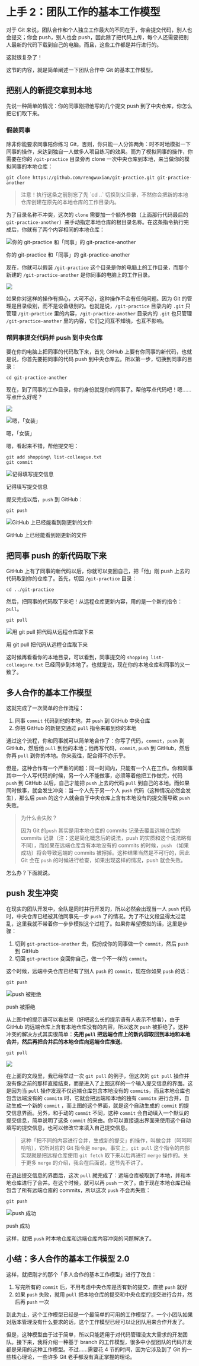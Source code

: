 # 上手 2：团队工作的基本工作模型

对于 Git 来说，团队合作和个人独立工作最大的不同在于，你会提交代码，别人也会提交；你会 push，别人也会 push，因此除了把代码上传，每个人还需要把别人最新的代码下载到自己的电脑。而且，这些工作都是并行进行的。

这就很复杂了！

这节的内容，就是简单阐述一下团队合作中 Git 的基本工作模型。

## 把别人的新提交拿到本地

先说一种简单的情况：你的同事刚把他写的几个提交 push 到了中央仓库，你怎么把它们取下来。

### 假装同事

除非你能要求同事陪你练习 Git，否则，你只能一人分饰两角：时不时地模拟一下同事的操作，来达到独自一人做多人项目练习的效果。而为了模拟同事的操作，你需要在你的 `/git-practice` 目录旁再 clone 一次中央仓库到本地，来当做你的模拟同事的本地仓库：

```
git clone https://github.com/rengwuxian/git-practice.git git-practice-another
```

> 注意！执行这条之前别忘了先 \`cd ..\` 切换到父目录，不然你会把新的本地仓库创建在原先的本地仓库的工作目录内。

为了目录名称不冲突，这次的 `clone` 需要加一个额外参数（上面那行代码最后的 `git-practice-another`）来手动指定本地仓库的根目录名称。在这条指令执行完成后，你就有了两个内容相同的本地仓库：

![你的 git-practice 和「同事」的 git-practice-another](https://p1-jj.byteimg.com/tos-cn-i-t2oaga2asx/gold-user-assets/2017/11/20/15fd7796267f52f3~tplv-t2oaga2asx-zoom-in-crop-mark:1304:0:0:0.awebp)

你的 git-practice 和「同事」的 git-practice-another

现在，你就可以假装 `/git-practice` 这个目录是你的电脑上的工作目录，而那个新建的 `/git-practice-another` 是你同事的电脑上的工作目录。

![](https://p1-jj.byteimg.com/tos-cn-i-t2oaga2asx/gold-user-assets/2017/11/20/15fd779626c48d66~tplv-t2oaga2asx-zoom-in-crop-mark:1304:0:0:0.awebp)

如果你对这样的操作有担心，大可不必，这种操作不会有任何问题。因为 Git 的管理是目录级别，而不是设备级别的。也就是说，`/git-practice` 目录内的 `.git` 只管理 `/git-practice` 里的内容，`/git-practice-another` 目录内的 `.git` 也只管理 `/git-practice-another` 里的内容，它们之间互不知晓，也互不影响。

### 帮同事提交代码并 push 到中央仓库

要在你的电脑上把同事的代码取下来，首先 GitHub 上要有你同事的新代码，也就是说，你首先要把同事的代码 push 到中央仓库去。所以第一步，切换到同事的目录：

```
cd git-practice-another
```

现在，到了同事的工作目录，你的身份就是你的同事了。帮他写点代码吧！嗯……写点什么好呢？

![](https://p1-jj.byteimg.com/tos-cn-i-t2oaga2asx/gold-user-assets/2017/11/20/15fd7796252edbf5~tplv-t2oaga2asx-zoom-in-crop-mark:1304:0:0:0.awebp)

![嗯，「女装」](https://p1-jj.byteimg.com/tos-cn-i-t2oaga2asx/gold-user-assets/2017/11/20/15fd77962711f7d1~tplv-t2oaga2asx-zoom-in-crop-mark:1304:0:0:0.awebp)

嗯，「女装」

嗯，看起来不错，帮他提交吧：

```
git add shopping\ list-colleague.txt
git commit
```

![记得填写提交信息](https://p1-jj.byteimg.com/tos-cn-i-t2oaga2asx/gold-user-assets/2017/11/20/15fd7797bd664ef4~tplv-t2oaga2asx-zoom-in-crop-mark:1304:0:0:0.awebp)

记得填写提交信息

提交完成以后，`push` 到 GitHub：

```
git push
```

![GitHub 上已经能看到刚更新的文件](https://p1-jj.byteimg.com/tos-cn-i-t2oaga2asx/gold-user-assets/2017/11/23/15fe7f81418af938~tplv-t2oaga2asx-zoom-in-crop-mark:1304:0:0:0.awebp)

GitHub 上已经能看到刚更新的文件

## 把同事 push 的新代码取下来

GitHub 上有了同事的新代码以后，你就可以变回自己，把「他」刚 push 上去的代码取到你的仓库了。首先，切回 `/git-practice` 目录：

```
cd ../git-practice
```

然后，把同事的代码取下来吧！从远程仓库更新内容，用的是一个新的指令：`pull`。

```
git pull
```

![用 git pull 把代码从远程仓库取下来](https://p1-jj.byteimg.com/tos-cn-i-t2oaga2asx/gold-user-assets/2017/11/20/15fd779668e41b04~tplv-t2oaga2asx-zoom-in-crop-mark:1304:0:0:0.awebp)

用 git pull 把代码从远程仓库取下来

这时候再看看你的本地目录，可以看到，同事提交的 `shopping list-colleagure.txt` 已经同步到本地了。也就是说，现在你的本地仓库和同事的又一致了。

## 多人合作的基本工作模型

这就完成了一次简单的合作流程：

1.  同事 `commit` 代码到他的本地，并 `push` 到 GitHub 中央仓库
2.  你把 GitHub 的新提交通过 `pull` 指令来取到你的本地

通过这个流程，你和同事就可以简单地合作了：你写了代码，`commit`，`push` 到 GitHub，然后他 `pull` 到他的本地；他再写代码，`commit`, `push` 到 GitHub，然后你再 `pull` 到你的本地。你来我往，配合得不亦乐乎。

但是，这种合作有一个严重的问题：同一时间内，只能有一个人在工作。你和同事其中一个人写代码的时候，另一个人不能做事，必须等着他把工作做完，代码 `push` 到 GitHub 以后，自己才能把 `push` 上去的代码 `pull` 到自己的本地。而如果同时做事，就会发生冲突：当一个人先于另一个人 `push` 代码（这种情况必然会发生），那么后 `push` 的这个人就会由于中央仓库上含有本地没有的提交而导致 `push` 失败。

> 为什么会失败？
> 
> 因为 Git 的`push` 其实是用本地仓库的 commits 记录去覆盖远端仓库的 commits 记录（注：这是简化概念后的说法，push 的实质和这个说法略有不同），而如果在远端仓库含有本地没有的 commits 的时候，`push` （如果成功）将会导致远端的 commits 被擦掉。这种结果当然是不可行的，因此 Git 会在 `push` 的时候进行检查，如果出现这样的情况，push 就会失败。

怎么办？下面就说。

## push 发生冲突

在现实的团队开发中，全队是同时并行开发的，所以必然会出现当一人 `push` 代码时，中央仓库已经被其他同事先一步 `push` 了的情况。为了不让文段显得太过混乱，这里我就不带着你一步步模拟这个过程了。如果你希望模拟的话，这里是步骤：

1.  切到 `git-practice-another` 去，假扮成你的同事做一个 `commit`，然后 `push` 到 GitHub
2.  切回 `git-practice` 变回你自己，做一个不一样的 `commit`。

这个时候，远端中央仓库已经有了别人 `push` 的 `commit`，现在你如果 `push` 的话：

```
git push
```

![push 被拒绝](https://p1-jj.byteimg.com/tos-cn-i-t2oaga2asx/gold-user-assets/2017/11/30/1600a7635c403f2c~tplv-t2oaga2asx-zoom-in-crop-mark:1304:0:0:0.awebp)

push 被拒绝

从上图中的提示语可以看出来（好吧这么长的提示语有人表示不想看），由于 GitHub 的远端仓库上含有本地仓库没有的内容，所以这次 `push` 被拒绝了。这种冲突的解决方式其实很简单：**先用 `pull` 把远端仓库上的新内容取回到本地和本地合并，然后再把合并后的本地仓库向远端仓库推送**。

```
git pull
```

![](https://p1-jj.byteimg.com/tos-cn-i-t2oaga2asx/gold-user-assets/2017/11/20/15fd77967acc6821~tplv-t2oaga2asx-zoom-in-crop-mark:1304:0:0:0.awebp)

在上面的文段里，我已经举过一次 `git pull` 的例子，但这次的 `git pull` 操作并没有像之前的那样直接结束，而是进入了上图这样的一个输入提交信息的界面。这是因为当 `pull` 操作发现不仅远端仓库包含本地没有的 `commit`s，而且本地仓库也包含远端没有的 `commit`s 时，它就会把远端和本地的独有 `commit`s 进行合并，自动生成一个新的 `commit` ，而上图的这个界面，就是这个自动生成的 `commit` 的提交信息界面。另外，和手动的 `commit` 不同，这种 `commit` 会自动填入一个默认的提交信息，简单说明了这条 `commit` 的来由。你可以直接退出界面来使用这个自动填写的提交信息，也可以修改它来填入自己提交信息。

> 这种「把不同的内容进行合并，生成新的提交」的操作，叫做合并（呵呵呵哈哈），它所对应的 Git 指令是 `merge`。事实上，`git pull` 这个指令的内部实现就是把远程仓库使用 `git fetch` 取下来以后再进行 `merge` 操作的。关于更多 `merge` 的介绍，我会在后面说，这节先不讲了。

在退出提交信息的界面后，这次 `pull` 就完成了：远端仓库被取到了本地，并和本地仓库进行了合并。在这个时候，就可以再 `push` 一次了。由于现在本地仓库已经包含了所有远端仓库的 commits，所以这次 `push` 不会再失败：

```
git push
```

![push 成功](https://p1-jj.byteimg.com/tos-cn-i-t2oaga2asx/gold-user-assets/2017/11/30/1600a786d9ac2cc5~tplv-t2oaga2asx-zoom-in-crop-mark:1304:0:0:0.awebp)

push 成功

这样，就把 `push` 时本地仓库和远端仓库内容冲突的问题解决了。

## 小结：多人合作的基本工作模型 2.0

这样，就把刚才的那个「多人合作的基本工作模型」进行了改良：

1.  写完所有的 `commit` 后，不用考虑中央仓库是否有新的提交，直接 `push` 就好
2.  如果 `push` 失败，就用 `pull` 把本地仓库的提交和中央仓库的提交进行合并，然后再 `push` 一次

到此为止，这个工作模型已经是一个最简单的可用的工作模型了。一个小团队如果对版本管理没有什么要求的话，这个工作模型已经可以让团队用来合作开发了。

但是，这种模型由于过于简单，所以只能适用于对代码管理没太大需求的开发团队。接下来，我将介绍一种基于 branch 的工作模型，很多中小型团队的代码开发都是采用的这种工作模型。不过……需要花 4 节的时间，因为它涉及到了 Git 的一些核心理论，一些许多 Git 老手都没有真正掌握的理论。

